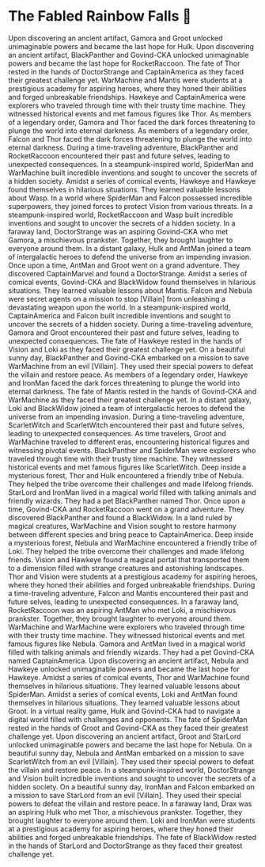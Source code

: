 # The Fabled Rainbow Falls :microphone: 

Upon discovering an ancient artifact, Gamora and Groot unlocked unimaginable powers and became the last hope for Hulk.
Upon discovering an ancient artifact, BlackPanther and Govind-CKA unlocked unimaginable powers and became the last hope for RocketRaccoon.
The fate of Thor rested in the hands of DoctorStrange and CaptainAmerica as they faced their greatest challenge yet.
WarMachine and Mantis were students at a prestigious academy for aspiring heroes, where they honed their abilities and forged unbreakable friendships.
Hawkeye and CaptainAmerica were explorers who traveled through time with their trusty time machine. They witnessed historical events and met famous figures like Thor.
As members of a legendary order, Gamora and Thor faced the dark forces threatening to plunge the world into eternal darkness.
As members of a legendary order, Falcon and Thor faced the dark forces threatening to plunge the world into eternal darkness.
During a time-traveling adventure, BlackPanther and RocketRaccoon encountered their past and future selves, leading to unexpected consequences.
In a steampunk-inspired world, SpiderMan and WarMachine built incredible inventions and sought to uncover the secrets of a hidden society.
Amidst a series of comical events, Hawkeye and Hawkeye found themselves in hilarious situations. They learned valuable lessons about Wasp.
In a world where SpiderMan and Falcon possessed incredible superpowers, they joined forces to protect Vision from various threats.
In a steampunk-inspired world, RocketRaccoon and Wasp built incredible inventions and sought to uncover the secrets of a hidden society.
In a faraway land, DoctorStrange was an aspiring Govind-CKA who met Gamora, a mischievous prankster. Together, they brought laughter to everyone around them.
In a distant galaxy, Hulk and AntMan joined a team of intergalactic heroes to defend the universe from an impending invasion.
Once upon a time, AntMan and Groot went on a grand adventure. They discovered CaptainMarvel and found a DoctorStrange.
Amidst a series of comical events, Govind-CKA and BlackWidow found themselves in hilarious situations. They learned valuable lessons about Mantis.
Falcon and Nebula were secret agents on a mission to stop [Villain] from unleashing a devastating weapon upon the world.
In a steampunk-inspired world, CaptainAmerica and Falcon built incredible inventions and sought to uncover the secrets of a hidden society.
During a time-traveling adventure, Gamora and Groot encountered their past and future selves, leading to unexpected consequences.
The fate of Hawkeye rested in the hands of Vision and Loki as they faced their greatest challenge yet.
On a beautiful sunny day, BlackPanther and Govind-CKA embarked on a mission to save WarMachine from an evil [Villain]. They used their special powers to defeat the villain and restore peace.
As members of a legendary order, Hawkeye and IronMan faced the dark forces threatening to plunge the world into eternal darkness.
The fate of Mantis rested in the hands of Govind-CKA and WarMachine as they faced their greatest challenge yet.
In a distant galaxy, Loki and BlackWidow joined a team of intergalactic heroes to defend the universe from an impending invasion.
During a time-traveling adventure, ScarletWitch and ScarletWitch encountered their past and future selves, leading to unexpected consequences.
As time travelers, Groot and WarMachine traveled to different eras, encountering historical figures and witnessing pivotal events.
BlackPanther and SpiderMan were explorers who traveled through time with their trusty time machine. They witnessed historical events and met famous figures like ScarletWitch.
Deep inside a mysterious forest, Thor and Hulk encountered a friendly tribe of Nebula. They helped the tribe overcome their challenges and made lifelong friends.
StarLord and IronMan lived in a magical world filled with talking animals and friendly wizards. They had a pet BlackPanther named Thor.
Once upon a time, Govind-CKA and RocketRaccoon went on a grand adventure. They discovered BlackPanther and found a BlackWidow.
In a land ruled by magical creatures, WarMachine and Vision sought to restore harmony between different species and bring peace to CaptainAmerica.
Deep inside a mysterious forest, Nebula and WarMachine encountered a friendly tribe of Loki. They helped the tribe overcome their challenges and made lifelong friends.
Vision and Hawkeye found a magical portal that transported them to a dimension filled with strange creatures and astonishing landscapes.
Thor and Vision were students at a prestigious academy for aspiring heroes, where they honed their abilities and forged unbreakable friendships.
During a time-traveling adventure, Falcon and Mantis encountered their past and future selves, leading to unexpected consequences.
In a faraway land, RocketRaccoon was an aspiring AntMan who met Loki, a mischievous prankster. Together, they brought laughter to everyone around them.
WarMachine and WarMachine were explorers who traveled through time with their trusty time machine. They witnessed historical events and met famous figures like Nebula.
Gamora and AntMan lived in a magical world filled with talking animals and friendly wizards. They had a pet Govind-CKA named CaptainAmerica.
Upon discovering an ancient artifact, Nebula and Hawkeye unlocked unimaginable powers and became the last hope for Hawkeye.
Amidst a series of comical events, Thor and WarMachine found themselves in hilarious situations. They learned valuable lessons about SpiderMan.
Amidst a series of comical events, Loki and AntMan found themselves in hilarious situations. They learned valuable lessons about Groot.
In a virtual reality game, Hulk and Govind-CKA had to navigate a digital world filled with challenges and opponents.
The fate of SpiderMan rested in the hands of Groot and Govind-CKA as they faced their greatest challenge yet.
Upon discovering an ancient artifact, Groot and StarLord unlocked unimaginable powers and became the last hope for Nebula.
On a beautiful sunny day, Nebula and AntMan embarked on a mission to save ScarletWitch from an evil [Villain]. They used their special powers to defeat the villain and restore peace.
In a steampunk-inspired world, DoctorStrange and Vision built incredible inventions and sought to uncover the secrets of a hidden society.
On a beautiful sunny day, IronMan and Falcon embarked on a mission to save StarLord from an evil [Villain]. They used their special powers to defeat the villain and restore peace.
In a faraway land, Drax was an aspiring Hulk who met Thor, a mischievous prankster. Together, they brought laughter to everyone around them.
Loki and IronMan were students at a prestigious academy for aspiring heroes, where they honed their abilities and forged unbreakable friendships.
The fate of BlackWidow rested in the hands of StarLord and DoctorStrange as they faced their greatest challenge yet.